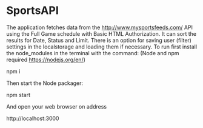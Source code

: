 # SportsAPI

The application fetches data from the http://www.mysportsfeeds.com/ API using the Full Game schedule with Basic HTML Authorization.
It can sort the results for Date, Status and Limit.
There is an option for saving user (filter) settings in the localstorage and loading them if necessary.
To run first install the node_modules in the terminal with the command:
(Node and npm required https://nodejs.org/en/)

npm i   

Then start the Node packager:

npm start 

And open your web browser on address

http://localhost:3000
